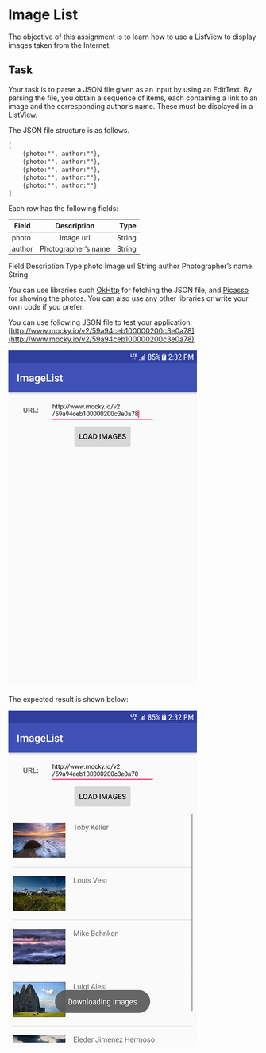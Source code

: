 # Image List

The objective of this assignment is to learn how to use a ListView to display images taken from the Internet.

## Task
Your task is to parse a JSON file given as an input by using an EditText. By parsing the file, you obtain a sequence of items, each containing a link to an image and the corresponding author’s name. These must be displayed in a ListView.

The JSON file structure is as follows.

```
[
    {photo:"", author:""},
    {photo:"", author:""},
    {photo:"", author:""},
    {photo:"", author:""},
    {photo:"", author:""}
]
```

Each row has the following fields:

| Field     | Description          | Type     |
| ----------|:--------------------:| --------:|
| photo     | Image url            | String   |
| author    | Photographer’s name  |   String |

Field	Description	Type
photo	Image url	String
author	Photographer’s name.	String

You can use libraries such [OkHttp](http://square.github.io/okhttp/) for fetching the JSON file, and [Picasso](http://square.github.io/picasso/) for showing the photos. You can also use any other libraries or write your own code if you prefer.

You can use following JSON file to test your application: [http://www.mocky.io/v2/59a94ceb100000200c3e0a78](http://www.mocky.io/v2/59a94ceb100000200c3e0a78)

![picture](https://github.com/pty41/2017_2018_course_assignment/blob/master/Mobile%20Cloud%20Computing/Image%20List/11.png)

The expected result is shown below:

![picture](https://github.com/pty41/2017_2018_course_assignment/blob/master/Mobile%20Cloud%20Computing/Image%20List/21.png)

